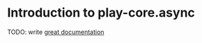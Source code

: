 # Introduction to play-core.async

TODO: write [great documentation](http://jacobian.org/writing/what-to-write/)
